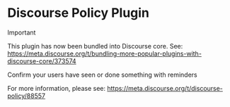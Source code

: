 # Discourse Policy Plugin

> [!IMPORTANT]
> This plugin has now been bundled into Discourse core. See: https://meta.discourse.org/t/bundling-more-popular-plugins-with-discourse-core/373574

Confirm your users have seen or done something with reminders

For more information, please see: https://meta.discourse.org/t/discourse-policy/88557
